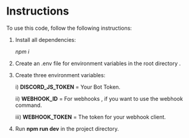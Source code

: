 # Instructions

To use this code, follow the following instructions:
1. Install all dependencies:

   *npm i*
   
2. Create an .env file for environment variables in the root directory .

3. Create three environment variables:

   i) **DISCORD_JS_TOKEN** = Your Bot Token.
   
   ii) **WEBHOOK_ID** = For webhooks , if you want to use the webhook command.
   
   iii) **WEBHOOK_TOKEN** = The token for your webhook client.
   
4. Run **npm run dev** in the project directory.
